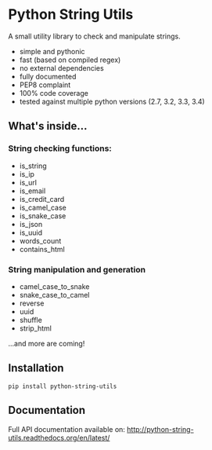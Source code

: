 # Python String Utils

A small utility library to check and manipulate strings.

- simple and pythonic
- fast (based on compiled regex)
- no external dependencies
- fully documented
- PEP8 complaint
- 100% code coverage
- tested against multiple python versions (2.7, 3.2, 3.3, 3.4)


## What's inside...

### String checking functions:

- is_string
- is_ip
- is_url
- is_email
- is_credit_card
- is_camel_case
- is_snake_case
- is_json
- is_uuid
- words_count
- contains_html

### String manipulation and generation

- camel_case_to_snake
- snake_case_to_camel
- reverse
- uuid
- shuffle
- strip_html


...and more are coming!


## Installation

    pip install python-string-utils


## Documentation

Full API documentation available on: <http://python-string-utils.readthedocs.org/en/latest/>
